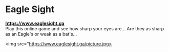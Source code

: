 # Eagle Sight
**https://www.eaglesight.ga** <br>
Play this online game and see how sharp your eyes are... Are they as sharp as an Eagle's or weak as a bat's...

<img src="https://www.eaglesight.ga/picture.jpg></img>
